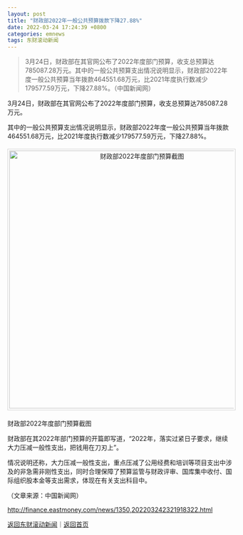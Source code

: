 ```yaml
---
layout: post
title: "财政部2022年一般公共预算拨款下降27.88%"
date: 2022-03-24 17:24:39 +0800
categories: emnews
tags: 东财滚动新闻
---
```

> 3月24日，财政部在其官网公布了2022年度部门预算，收支总预算达785087.28万元。其中的一般公共预算支出情况说明显示，财政部2022年度一般公共预算当年拨款464551.68万元，比2021年度执行数减少179577.59万元，下降27.88%。（中国新闻网）

<p>3月24日，财政部在其官网公布了2022年度部门预算，收支总预算达785087.28万元。</p><p>其中的一般公共预算支出情况说明显示，财政部2022年度一般公共预算当年拨款464551.68万元，比2021年度执行数减少179577.59万元，下降27.88%。</p><center><img src="https://dfscdn.dfcfw.com/download/D25000951466735708018_w642h476.jpg" alt="财政部2022年度部门预算截图" title="财政部2022年度部门预算截图" style="border:#d1d1d1 1px solid;padding:3px;margin:5px 0;" width="580" /></center><p>财政部2022年度部门预算截图</p><p>财政部在其2022年部门预算的开篇即写道，“2022年，落实过紧日子要求，继续大力压减一般性支出，把钱用在刀刃上”。</p><p>情况说明还称，大力压减一般性支出，重点压减了公用经费和培训等项目支出中涉及的非急需非刚性支出，同时合理保障了预算监管与财政评审、国库集中收付、国际组织股本金等支出需求，体现在有关支出科目中。</p><p class="em_media">（文章来源：中国新闻网）</p>

<http://finance.eastmoney.com/news/1350,202203242321918322.html>

[返回东财滚动新闻](//finews.withounder.com/emnews/)｜[返回首页](//finews.withounder.com/)